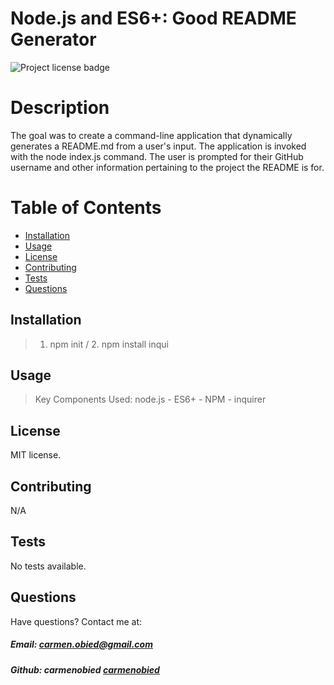 

 #  Node.js and ES6+: Good README Generator
 
![Project license badge](https://img.shields.io/badge/license-MIT-brightgreen)      

  # Description
  The goal was to create a command-line application that dynamically generates a README.md from a user's input. The application is invoked with the node index.js command. The user is prompted for their GitHub username and other information pertaining to the project the README is for.

  # Table of Contents

  * [Installation](#Installation)
  * [Usage](#Usage)
  * [License](#License)
  * [Contributing](#Contributing)
  * [Tests](#Tests)
  * [Questions](#Questions)
  
  ## Installation
  > 1. npm init / 2. npm install inqui

  ## Usage
  > Key Components Used: node.js - ES6+ - NPM - inquirer

  ## License
  MIT license. 

  ## Contributing
  N/A

  ## Tests
  No tests available.

  ## Questions  
 Have questions? Contact me at:
 ##### Email: carmen.obied@gmail.com
 ##### Github:  **carmenobied** [carmenobied](https://github.com/carmenobied)

  